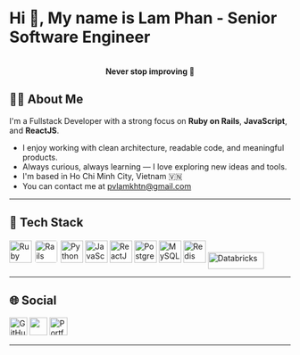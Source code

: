 <h1 align="left">Hi 👋, My name is Lam Phan - Senior Software Engineer</h1>
<p align="center">
  <br>
  <strong>Never stop improving 🚀</strong>
</p>

## 👨‍💻 About Me

I'm a Fullstack Developer with a strong focus on **Ruby on Rails**, **JavaScript**, and **ReactJS**.

- I enjoy working with clean architecture, readable code, and meaningful products.
- Always curious, always learning — I love exploring new ideas and tools.
- I'm based in Ho Chi Minh City, Vietnam 🇻🇳
- You can contact me at [pvlamkhtn@gmail.com](mailto:pvlamkhtn@gmail.com)


---

## 🚀 Tech Stack

<p align="left">
  <!-- Ruby & Rails -->
  <img src="https://cdn.jsdelivr.net/gh/devicons/devicon/icons/ruby/ruby-original.svg" alt="Ruby" width="40" height="40"/>
  <img src="https://cdn.jsdelivr.net/gh/devicons/devicon/icons/rails/rails-plain-wordmark.svg" alt="Rails" width="40" height="40" style="background-color: white; padding: 2px; border-radius: 6px;" />

  <!-- Python -->
  <img src="https://cdn.jsdelivr.net/gh/devicons/devicon/icons/python/python-original.svg" alt="Python" width="40" height="40"/>

  <!-- JavaScript & React -->
  <img src="https://cdn.jsdelivr.net/gh/devicons/devicon/icons/javascript/javascript-original.svg" alt="JavaScript" width="40" height="40"/>
  <img src="https://cdn.jsdelivr.net/gh/devicons/devicon/icons/react/react-original.svg" alt="ReactJS" width="40" height="40"/>

  <!-- PostgreSQL, MySQL, Redis -->
  <img src="https://cdn.jsdelivr.net/gh/devicons/devicon/icons/postgresql/postgresql-original.svg" alt="PostgreSQL" width="40" height="40"/>
  <img src="https://cdn.jsdelivr.net/gh/devicons/devicon/icons/mysql/mysql-original.svg" alt="MySQL" width="40" height="40"/>
  <img src="https://cdn.jsdelivr.net/gh/devicons/devicon/icons/redis/redis-original.svg" alt="Redis" width="40" height="40"/>

  <!-- Databricks (sử dụng biểu tượng SVG tùy chỉnh vì chưa có trong Devicon) -->
  <img src="https://upload.wikimedia.org/wikipedia/commons/6/63/Databricks_Logo.png" alt="Databricks" width="100" height="30" style="vertical-align: middle;"/>
</p>


---

## 🌐 Social
<p align="left">
  <!-- GitHub -->
  <a href="https://github.com/pvlamkhtn" target="_blank" rel="nofollow" style="text-decoration: none;">
    <img src="https://cdn.jsdelivr.net/npm/simple-icons@v9/icons/github.svg" width="32" height="32" alt="GitHub" />
  </a>
  
  <!-- LinkedIn -->
  <a href="https://www.linkedin.com/in/lampv" target="_blank" rel="nofollow" style="text-decoration: none;">
    <picture>
      <source media="(prefers-color-scheme: dark)" srcset="https://raw.githubusercontent.com/danielcranney/readme-generator/main/public/icons/socials/linkedin-dark.svg">
      <source media="(prefers-color-scheme: light)" srcset="https://raw.githubusercontent.com/danielcranney/readme-generator/main/public/icons/socials/linkedin.svg">
      <img src="https://raw.githubusercontent.com/danielcranney/readme-generator/main/public/icons/socials/linkedin.svg" width="32" height="32">
    </picture>
  </a>

  <a href="https://pvlamkhtn.github.io" target="_blank" rel="nofollow" style="text-decoration: none;">
    <img src="https://img.icons8.com/color/48/globe--v1.png" width="32" height="32" alt="Portfolio" style="margin-right: 10px;" />
  </a>
</p>

---
